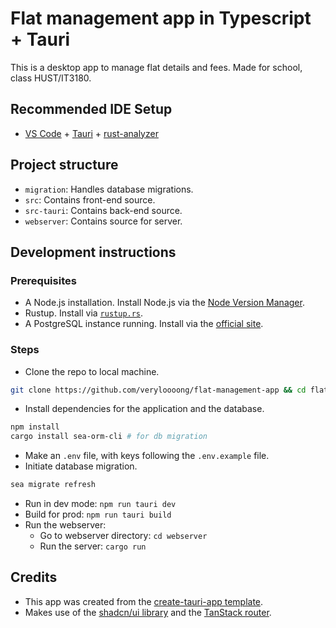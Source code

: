 # Flat management app in Typescript + Tauri

This is a desktop app to manage flat details and fees. Made for school, class HUST/IT3180.

## Recommended IDE Setup

- [VS Code](https://code.visualstudio.com/) + [Tauri](https://marketplace.visualstudio.com/items?itemName=tauri-apps.tauri-vscode) + [rust-analyzer](https://marketplace.visualstudio.com/items?itemName=rust-lang.rust-analyzer)

## Project structure

- `migration`: Handles database migrations.
- `src`: Contains front-end source.
- `src-tauri`: Contains back-end source.
- `webserver`: Contains source for server.

## Development instructions

### Prerequisites

- A Node.js installation. Install Node.js via the [Node Version Manager](https://github.com/nvm-sh/nvm).
- Rustup. Install via [`rustup.rs`](https://rustup.rs/).
- A PostgreSQL instance running. Install via the [official site](https://www.postgresql.org/download/).

### Steps

- Clone the repo to local machine.
```bash
git clone https://github.com/veryloooong/flat-management-app && cd flat-management-app
```
- Install dependencies for the application and the database.
```bash
npm install
cargo install sea-orm-cli # for db migration
```
- Make an `.env` file, with keys following the `.env.example` file.
- Initiate database migration.
```bash
sea migrate refresh
```
- Run in dev mode: `npm run tauri dev`
- Build for prod: `npm run tauri build`
- Run the webserver:
  - Go to webserver directory: `cd webserver`
  - Run the server: `cargo run`

## Credits

- This app was created from the [create-tauri-app template](https://tauri.app).
- Makes use of the [shadcn/ui library](https://ui.shadcn.com/) and the [TanStack router](https://tanstack.com/).